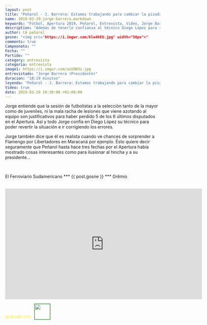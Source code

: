```yaml
---
layout: post
title: "Peñarol - J. Barrera: Estamos trabajando para cambiar la pisada en el Apertura además"
name: 2019-03-29-jorge-barrera.markdown
keywords: "Fútbol, Apertura 2019, Peñarol, Entrevista, Video, Jorge Barrera"
description: "Además de tenerle confianza al técnico Diego López para revertir en el Apertura, Jorge dice que es realista cuando piensa que Peñarol puede dar una sorpresa en Maracaná"
author: CA peñarol
gosne: "<img src="https://i.imgur.com/kle4hEU.jpg" width="50px">"
comments: true
Campeonato: ""
Fecha: ""
Partido: ""
category: entrevista
categoria: entrevista
image1: https://i.imgur.com/asUXW3s.jpg
entrevistado: "Jorge Barrera (Presidente)"
duracion: "18:19 minutos"
leyenda: "Peñarol - J. Barrera: Estamos trabajando para cambiar la pisada en el Apertura"
Video: true
date: 2019-03-29 19:30:00 +01:00:00
---
```


Jorge entiende que la sesión de futbolistas a la selección tanto de la mayor como de juveniles, ni la mala racha de lesiones que viene azotando al equipo son justificativos para haber perdido 5 de los 6 últimos disputados en el Apertura. Así y todo Jorge confía en Diego López su técnico para poder revertir la situación e ir corrigiendo los errores.

Jorge también dice que él es realista cuando ve chances de sorprender a Flamengo por Libertadores en Maracaná por ejemplo. Ésto quiere decir seguramente que Peñarol hasta hace tres fechas por el Apertura había mostrado cosas interesantes como para ilusionar al hincha y a su presidente...

<br>

El Ferroviario Sudamericano *** {{ post.gosne }} *** Grêmio

<br>

<iframe width="640" height="360" src="https://www.youtube.com/embed/-ZWQwigE6cM" frameborder="0" allow="accelerometer; autoplay; encrypted-media; gyroscope; picture-in-picture" allowfullscreen></iframe>

<span style="color:yellow;margin-top:0px;">grabado con</span> <a href="http://ffmpeg.org"><img src="{{ site.url }}/images/ffmpeg.png" width="50px" style="border:1px solid green;vertical-align: sub;margin-left:7px;"></a>
